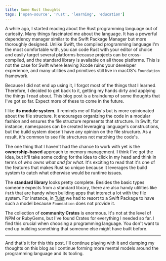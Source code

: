 ```yaml
---
title: Some Rust thoughts
tags: ['open-source', 'rust', 'learning', 'education']
---
```


A while ago,
I started reading about the Rust programming language out of curiosity.
Many things fascinated me about the language.
It has a powerful dependency manager similar to the Swift Package Manager but more thoroughly designed.
Unlike Swift,
the compiled programming language I'm the most comfortable with,
you can code Rust with your editor of choice and easily target several platforms because projects can be cross-compiled,
and the standard library is available on all those platforms.
This is not the case for Swift where leaving Xcode ruins your developer experience,
and many utilities and primitives still live in macOS's `Foundation` framework.

Because I did not end up using it,
I forgot most of the things that I learned.
Therefore, I decided to get back to it, getting my hands dirty and applying the things I read about.
This blog post is a braindump of some thoughts that I've got so far.
Expect more of these to come in the future.

I like **its module system**.
It reminds me of Ruby's but is more opinionated about the file structure.
It encourages organizing the code in a modular fashion and ensures the file structure represents that structure.
In Swift,
for instance,
namespaces can be created leveraging language's constructions,
but the build system doesn't have any opinion on the file structure.
As a result,
it's common to see file structures not matching the code's.

The one thing that I haven't had the chance to work with yet is the **ownership-based** approach to memory management.
I think I've got the idea,
but it'll take some coding for the idea to click in my head and think in terms of _who owns what and for what_.
It's exciting to read that it's one of the features that makes Rust so unique because it leverages the build system to catch what otherwise would be runtime issues.

The **standard library** looks pretty complete.
Besides the basic types someone expects from a standard library,
there are also handy utilities like `Path` that are handy when building apps that interact a lot with the file system.
For instance, in [Tuist](https://tuist.io) we had to resort to a Swift Package to have such a model because `Foundation` does not provide it.

The collection of **community Crates** is enormous.
It's not at the level of NPM or RubyGems,
but I've found Crates for everything I needed so far.
I find this crucial when choosing a programming language.
You don't want to end up building something that someone else might have built before.

---

And that's it for this this post.
I'll continue playing with it and dumping my thoughts on this blog as I continue forming more mental models around the programming language and its tooling.

